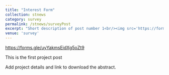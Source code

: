```yaml
---
title: "Interest Form"
collection: stnews
category: survey
permalink: /stnews/surveyPost
excerpt: "Short description of post number 1<br/><img src='https://forms.gle/uyYakmsEidXg5oZt9'>"
venue: 'survey'
---
```

https://forms.gle/uyYakmsEidXg5oZt9

This is the first project post


Add project details and link to download the abstract. 
